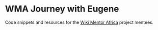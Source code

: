 # WMA Journey with Eugene
Code snippets and resources for the [Wiki Mentor Africa](https://www.wikidata.org/wiki/Wikidata:Wiki_Mentor_Africa) project mentees.

